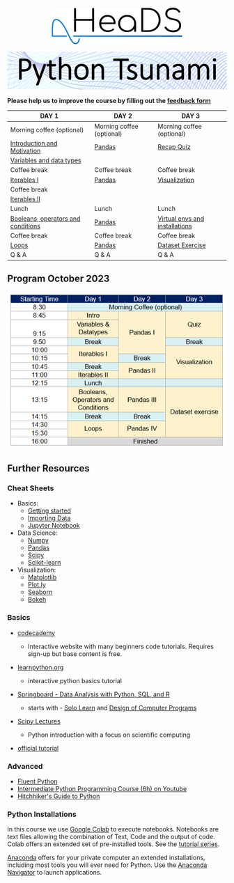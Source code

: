 <p align="center">
  <img src="figures/HeaDS_logo_large_withTitle.png" width="300">
</p>
<p align="center">
  <img src="figures/tsunami_logo.PNG" width="600">

__Please help us to improve the course by filling out the [feedback form](https://forms.office.com/e/m0ev3Sfx6h)__  
  
  
| DAY 1                                                | DAY 2                                                | DAY 3                                 |
|------------------------------------------------------|------------------------------------------------------|---------------------------------------|
| Morning coffee (optional)                             | Morning coffee (optional)                           | Morning coffee (optional)             |
| [Introduction and Motivation](slides) | [Pandas](Pandas)                                    | [Recap Quiz](Recap)                   |
| [Variables and data types](Variables_data_types)     |                                                      |                                       |
| Coffee break                                         | Coffee break                                         | Coffee break                          |
| [Iterables I](Iterables)                             | [Pandas](Pandas)                                     | [Visualization](Visualizations)       |
| Coffee break                                         |                                                      |                                       |
| [Iterables II](Iterables)                            |                                                      |                                       |
| Lunch                                                | Lunch                                                | Lunch                                 |
| [Booleans, operators and conditions](Conditionals)   | [Pandas](Pandas)                                     | [Virtual envs and installations](slides)        |
| Coffee break                                         | Coffee break                                         | Coffee break                          |
| [Loops](Loops)                                       | [Pandas](Pandas)                                     | [Dataset Exercise](Exercise)          |
| Q & A                                                | Q & A                                                | Q & A                                 |

## Program October 2023
![image](https://github.com/Center-for-Health-Data-Science/PythonTsunami/blob/march_2023/figures/program.PNG)

## Further Resources

### Cheat Sheets
- Basics:
  - [Getting started](cheat_sheets/cheat_sheet_day0.pdf)
  - [Importing Data](cheat_sheets/Importing_Data_Cheat_sheet.pdf)
  - [Jupyter Notebook](cheat_sheets/Jupyter_Notebook_Cheat_Sheet.pdf)
- Data Science:
  - [Numpy](cheat_sheets/Numpy_Python_Cheat_Sheet.pdf)
  - [Pandas](cheat_sheets/Pandas_Cheat_Sheet.pdf)
  - [Scipy](cheat_sheets/Scipy-LinearAlgebra_Cheat_Sheet.pdf)
  - [Scikit-learn](cheat_sheets/Scikit-learn_Cheat_Sheet.pdf)
- Visualization:
  - [Matplotlib](cheat_sheets/Python_Matplotlib_Cheat_Sheet.pdf)
  - [Plot.ly](cheat_sheets/Plotly_Cheat_Sheet.pdf)
  - [Seaborn](cheat_sheets/Seaborn_Cheat_Sheet.pdf)
  - [Bokeh](cheat_sheets/Bokeh_Cheat_Sheet.pdf)

### Basics
- [codecademy](https://codecademy.com)
  - Interactive website with many beginners code tutorials. Requires sign-up but base content is free. 

- [learnpython.org](https://www.learnpython.org/)
  - interactive python basics tutorial

- [Springboard - Data Analysis with Python, SQL, and R](https://www.springboard.com/learning-paths/data-analysis/learn/)
  - starts with - [Solo Learn](https://www.sololearn.com/Course/Python/) and [Design of Computer Programs](https://www.udacity.com/course/design-of-computer-programs--cs212)
- [Scipy Lectures](https://scipy-lectures.org/index.html)
    - Python introduction with a focus on scientific computing
- [official tutorial](https://docs.python.org/3/tutorial/)

### Advanced
- [Fluent Python](https://www.oreilly.com/library/view/fluent-python-2nd/9781492056348/)
- [Intermediate Python Programming Course (6h)  on Youtube](https://www.youtube.com/watch?v=HGOBQPFzWKo)
- [Hitchhiker's Guide to Python](https://docs.python-guide.org/)


### Python Installations

In this course we use [Google Colab](https://colab.research.google.com/) to execute notebooks. Notebooks are text files allowing
the combination of Text, Code and the output of code. Colab offers an extended set of
pre-installed tools. See the [tutorial series](https://www.youtube.com/playlist?list=PLQY2H8rRoyvyK5aEDAI3wUUqC_F0oEroL).

[Anaconda](https://www.anaconda.com/products/individual) offers for your private computer
an extended installations, including most tools you will ever need for Python.
Use the [Anaconda Navigator](https://docs.anaconda.com/anaconda/navigator/) to launch applications.
